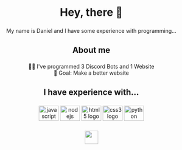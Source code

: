 <h1 align="center">Hey, there 👋</h1>

###

<p align="center">My name is Daniel and I have some experience with programming...</p>

###

<h2 align="center">About me</h2>

###

<p align="center">👨‍💻 I've programmed 3 Discord Bots and 1 Website<br>🎯 Goal: Make a better website</p>

###

<h2 align="center">I have experience with...</h2>

###

<div align="center">
  <img src="https://cdn.jsdelivr.net/gh/devicons/devicon/icons/javascript/javascript-original.svg" height="40" width="52" alt="javascript logo"  />
  <img src="https://cdn.jsdelivr.net/gh/devicons/devicon/icons/nodejs/nodejs-original.svg" height="40" width="52" alt="nodejs logo"  />
  <img src="https://cdn.jsdelivr.net/gh/devicons/devicon/icons/html5/html5-original.svg" height="40" width="52" alt="html5 logo"  />
  <img src="https://cdn.jsdelivr.net/gh/devicons/devicon/icons/css3/css3-original.svg" height="40" width="52" alt="css3 logo"  />
  <img src="https://cdn.jsdelivr.net/gh/devicons/devicon/icons/python/python-original.svg" height="40" width="52" alt="python logo"  />
</div>

###

<div align="center">
  <img height="35" src="https://komarev.com/ghpvc/?username=danek309044&style=for-the-badge&color=grey"  />
</div>

###
